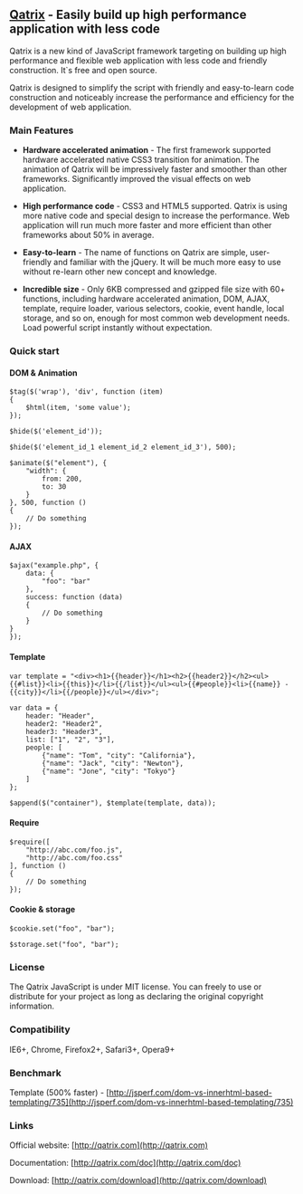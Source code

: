## [Qatrix](http://qatrix.com/) - Easily build up high performance application with less code

Qatrix is a new kind of JavaScript framework targeting on building up high performance and flexible web application with less code and friendly construction. It`s free and open source.

Qatrix is designed to simplify the script with friendly and easy-to-learn code construction and noticeably increase the performance and efficiency for the development of web application.

### Main Features

* **Hardware accelerated animation** - The first framework supported hardware accelerated native CSS3 transition for animation. The animation of Qatrix will be impressively faster and smoother than other frameworks. Significantly improved the visual effects on web application.

* **High performance code** - CSS3 and HTML5 supported. Qatrix is using more native code and special design to increase the performance. Web application will run much more faster and more efficient than other frameworks about 50% in average.

* **Easy-to-learn** - The name of functions on Qatrix are simple, user-friendly and familiar with the jQuery. It will be much more easy to use without re-learn other new concept and knowledge.

* **Incredible size** - Only 6KB compressed and gzipped file size with 60+ functions, including hardware accelerated animation, DOM, AJAX, template, require loader, various selectors, cookie, event handle, local storage, and so on, enough for most common web development needs. Load powerful script instantly without expectation.

### Quick start

#### DOM & Animation

    $tag($('wrap'), 'div', function (item)
    {
        $html(item, 'some value');
    });
    
    $hide($('element_id'));
    
    $hide($('element_id_1 element_id_2 element_id_3'), 500);
    
    $animate($("element"), {
    	"width": {
    		from: 200,
    		to: 30
    	}
    }, 500, function ()
    {
    	// Do something
    });

#### AJAX

    $ajax("example.php", {
    	data: {
    		"foo": "bar"
    	},
    	success: function (data)
    	{
    		// Do something
    	}
    }
    });

#### Template

    var template = "<div><h1>{{header}}</h1><h2>{{header2}}</h2><ul>{{#list}}<li>{{this}}</li>{{/list}}</ul><ul>{{#people}}<li>{{name}} - {{city}}</li>{{/people}}</ul></div>";
    
    var data = {
    	header: "Header",
    	header2: "Header2",
    	header3: "Header3",
    	list: ["1", "2", "3"],
    	people: [
    		{"name": "Tom", "city": "California"},
    		{"name": "Jack", "city": "Newton"},
    		{"name": "Jone", "city": "Tokyo"}
    	]
    };
    
    $append($("container"), $template(template, data));

#### Require

    $require([
    	"http://abc.com/foo.js",
    	"http://abc.com/foo.css"
    ], function ()
    {
    	// Do something
    });

#### Cookie & storage

    $cookie.set("foo", "bar");
    
    $storage.set("foo", "bar");


### License

The Qatrix JavaScript is under MIT license. You can freely to use or distribute for your project as long as declaring the original copyright information.

### Compatibility

IE6+, Chrome, Firefox2+, Safari3+, Opera9+

### Benchmark

Template (500% faster) - [http://jsperf.com/dom-vs-innerhtml-based-templating/735](http://jsperf.com/dom-vs-innerhtml-based-templating/735)

### Links

Official website: [http://qatrix.com](http://qatrix.com)

Documentation: [http://qatrix.com/doc](http://qatrix.com/doc)

Download: [http://qatrix.com/download](http://qatrix.com/download)